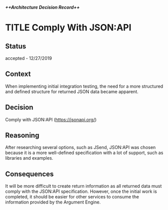 [//]: # (Adapted from Michael Nygard's Template : https://github.com/joelparkerhenderson/architecture_decision_record/blob/master/adr_template_by_michael_nygard.md)

***++Architecture Decision Record++***

# TITLE Comply With JSON:API

## Status

accepted - 12/27/2019

## Context

When implementing initial integration testing, the need for a more structured and defined structure for returned JSON data became apparent.

## Decision

Comply with JSON:API (https://jsonapi.org/)

## Reasoning

After researching several options, such as JSend, JSON:API was chosen because it is a more well-defined specification with a lot of support, such as libraries and examples.

## Consequences

It will be more difficult to create return information as all returned data must comply with the JSON:API specification. However, once the initial work is completed, it should be easier for other services to consume the information provided by the Argument Engine.